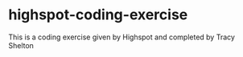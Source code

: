 # highspot-coding-exercise
This is a coding exercise given by Highspot and completed by Tracy Shelton
